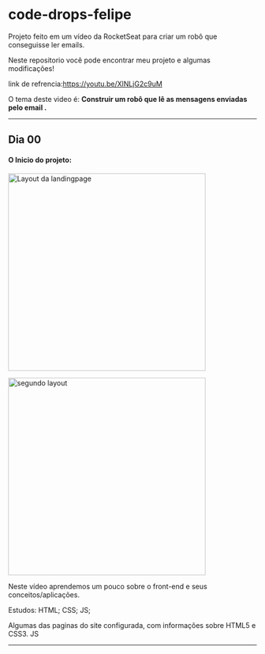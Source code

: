 # code-drops-felipe
 Projeto feito em um vídeo da RocketSeat para criar um robô que conseguisse ler emails.
 
 Neste repositorio você pode encontrar meu projeto e algumas modificações!
 
 link de refrencia:https://youtu.be/XlNLjG2c9uM
 
 
 
 O tema deste video é: __Construir um robô que lê as mensagens enviadas pelo email .__
 
 ---
 ## Dia 00
  #### O Inicio do projeto: 
 <img src="https://user-images.githubusercontent.com/68368843/96212418-3c177200-0f4d-11eb-990d-b972b33fe8e7.PNG" 
 width="400px" title="Layout da landingpage" alt="Layout da landingpage">

 <img src="https://user-images.githubusercontent.com/68368843/96212450-505b6f00-0f4d-11eb-8a22-5582ab2c7b49.PNG" 
 width="400px" title="segundo layout" alt="segundo layout">
 
 
 Neste vídeo aprendemos um pouco sobre o front-end e seus conceitos/aplicações.
 
 Estudos: HTML; CSS; JS;
 
 Algumas das paginas do site configurada, com informações sobre HTML5 e CSS3. JS

 
 ---
